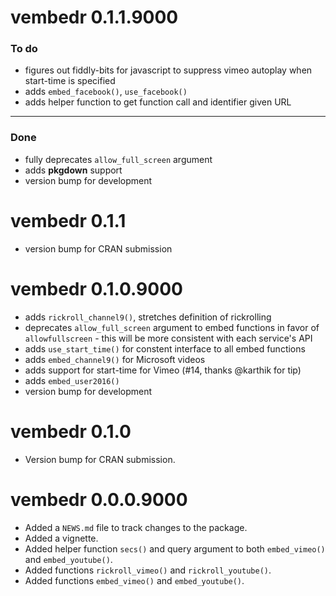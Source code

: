 # vembedr 0.1.1.9000

### To do

- figures out fiddly-bits for javascript to suppress vimeo autoplay when start-time is specified
- adds `embed_facebook()`, `use_facebook()`
- adds helper function to get function call and identifier given URL

---

### Done

- fully deprecates `allow_full_screen` argument
- adds **pkgdown** support 
- version bump for development

# vembedr 0.1.1

* version bump for CRAN submission

# vembedr 0.1.0.9000

* adds `rickroll_channel9()`, stretches definition of rickrolling
* deprecates `allow_full_screen` argument to embed functions in favor of
  `allowfullscreen` - this will be more consistent with each service's API
* adds `use_start_time()` for constent interface to all embed functions
* adds `embed_channel9()` for Microsoft videos
* adds support for start-time for Vimeo (#14, thanks @karthik for tip)
* adds `embed_user2016()`
* version bump for development

# vembedr 0.1.0

* Version bump for CRAN submission.

# vembedr 0.0.0.9000

* Added a `NEWS.md` file to track changes to the package.
* Added a vignette.
* Added helper function `secs()` and query argument to both `embed_vimeo()` and `embed_youtube()`.
* Added functions `rickroll_vimeo()` and `rickroll_youtube()`.
* Added functions `embed_vimeo()` and `embed_youtube()`.


